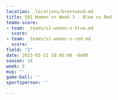 ```yaml
---
location: _locations/brentwood.md
title: S01 Women's+ Week 3 - Blue vs Red
teams-score:
- team: _teams/s1-women-s-blue.md
  score: 
- team: _teams/s1-women-s-red.md
  score: 
field: "2"
date: 2023-03-31 18:45:00 -0400
season: 24
week: 5
mvp: ''
game-ball: ''
sportsperson: ''

---
```

